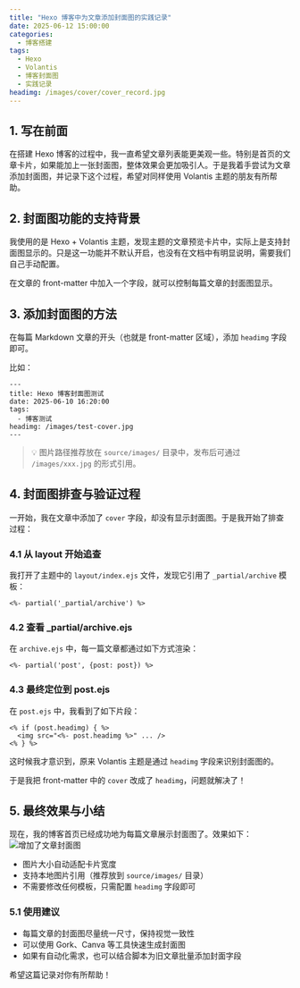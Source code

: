 ```yaml
---
title: "Hexo 博客中为文章添加封面图的实践记录"
date: 2025-06-12 15:00:00
categories:
  - 博客搭建
tags:
  - Hexo
  - Volantis
  - 博客封面图
  - 实践记录
headimg: /images/cover/cover_record.jpg
---
```


## 1. 写在前面

在搭建 Hexo 博客的过程中，我一直希望文章列表能更美观一些。特别是首页的文章卡片，如果能加上一张封面图，整体效果会更加吸引人。于是我着手尝试为文章添加封面图，并记录下这个过程，希望对同样使用 Volantis 主题的朋友有所帮助。

## 2. 封面图功能的支持背景

我使用的是 Hexo + Volantis 主题，发现主题的文章预览卡片中，实际上是支持封面图显示的。只是这一功能并不默认开启，也没有在文档中有明显说明，需要我们自己手动配置。

在文章的 front-matter 中加入一个字段，就可以控制每篇文章的封面图显示。

## 3. 添加封面图的方法

在每篇 Markdown 文章的开头（也就是 front-matter 区域），添加 `headimg` 字段即可。

比如：

```
---
title: Hexo 博客封面图测试
date: 2025-06-10 16:20:00
tags:
  - 博客测试
headimg: /images/test-cover.jpg
---
```

> 💡 图片路径推荐放在 `source/images/` 目录中，发布后可通过 `/images/xxx.jpg` 的形式引用。

## 4. 封面图排查与验证过程

一开始，我在文章中添加了 `cover` 字段，却没有显示封面图。于是我开始了排查过程：

### 4.1 从 layout 开始追查

我打开了主题中的 `layout/index.ejs` 文件，发现它引用了 `_partial/archive` 模板：

```ejs
<%- partial('_partial/archive') %>
```

### 4.2 查看 _partial/archive.ejs

在 `archive.ejs` 中，每一篇文章都通过如下方式渲染：

```ejs
<%- partial('post', {post: post}) %>
```

### 4.3 最终定位到 post.ejs

在 `post.ejs` 中，我看到了如下片段：

```ejs
<% if (post.headimg) { %>
  <img src="<%- post.headimg %>" ... />
<% } %>
```

这时候我才意识到，原来 Volantis 主题是通过 `headimg` 字段来识别封面图的。

于是我把 front-matter 中的 `cover` 改成了 `headimg`，问题就解决了！

## 5. 最终效果与小结

现在，我的博客首页已经成功地为每篇文章展示封面图了。效果如下：
![增加了文章封面图](../images/headimg_add.png)

- 图片大小自动适配卡片宽度
- 支持本地图片引用（推荐放到 `source/images/` 目录）
- 不需要修改任何模板，只需配置 `headimg` 字段即可

### 5.1 使用建议

- 每篇文章的封面图尽量统一尺寸，保持视觉一致性
- 可以使用 Gork、Canva 等工具快速生成封面图
- 如果有自动化需求，也可以结合脚本为旧文章批量添加封面字段

希望这篇记录对你有所帮助！